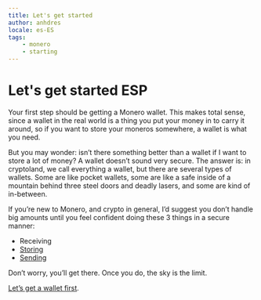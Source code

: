 ```yaml
---
title: Let's get started
author: anhdres
locale: es-ES
tags:
    - monero
    - starting
---
```


# Let's get started ESP

Your first step should be getting a Monero wallet. This makes total sense, since a wallet in the real world is a thing you put your money in to carry it around, so if you want to store your moneros somewhere, a wallet is what you need.

But you may wonder: isn’t there something better than a wallet if I want to store a lot of money? A wallet doesn’t sound very secure. The answer is: in cryptoland, we call everything a wallet, but there are several types of wallets. Some are like pocket wallets, some are like a safe inside of a mountain behind three steel doors and deadly lasers, and some are kind of in-between.

If you’re new to Monero, and crypto in general, I’d suggest you don’t handle big amounts until you feel confident doing these 3 things in a secure manner:

- Receiving
- [Storing](https://www.notion.so/Be-your-own-bank-2c47f3c9481b43a7be469674c3d6fff3?pvs=21)
- [Sending](https://www.notion.so/Send-1e1be904c731496fb9380b74155bf1c9?pvs=21)

Don’t worry, you’ll get there. Once you do, the sky is the limit.

[Let’s get a wallet first](https://www.notion.so/Get-a-wallet-4f37f4c2bc2347e4b660b9abe9a13aa6?pvs=21).